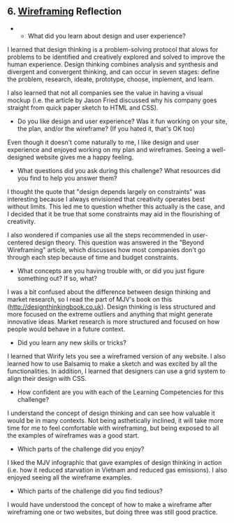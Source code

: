 ## 6. [Wireframing](6_wireframing/readme.md) Reflection

* * What did you learn about design and user experience? 

I learned that design thinking is a problem-solving protocol that alows for problems to be identified and creatively explored and solved to improve the human experience. Design thinking combines analysis and synthesis and divergent and convergent thinking, and can occur in seven stages: define the problem, research, ideate, prototype, choose, implement, and learn. 

I also learned that not all companies see the value in having a visual mockup (i.e. the article by Jason Fried discussed why his company goes straight from quick paper sketch to HTML and CSS).



* Do you like design and user experience? Was it fun working on your site, the plan, and/or the wireframe? (If you hated it, that's OK too)

Even though it doesn't come naturally to me, I like design and user experience and enjoyed working on my plan and wireframes. Seeing a well-designed website gives me a happy feeling.



* What questions did you ask during this challenge? What resources did you find to help you answer them?  

I thought the quote that "design depends largely on constraints" was  interesting because I always envisioned that creativity operates best without limits. This led me to question whether this actually is the case, and I decided that it be true that some constraints may aid in the flourishing of creativity.

I also wondered if companies use all the steps recommended in user-centered design theory. This question was answered in the "Beyond Wireframing" article, which discusses how most companies don't go through each step because of time and budget constraints.



* What concepts are you having trouble with, or did you just figure something out? If so, what? 

I was a bit confused about the difference between design thinking and market research, so I read the part of MJV's book on this (http://designthinkingbook.co.uk). Design thinking is less structured and more focused on the extreme outliers and anything that might generate innovative ideas. Market research is more structured and focused on how people would behave in a future context. 


* Did you learn any new skills or tricks?

I learned that Wirify lets you see a wireframed version of any website.
I also learned how to use Balsamiq to make a sketch and was excited by all the functionalities. In addition, I learned that designers can use a grid system to align their design with CSS.



* How confident are you with each of the Learning Competencies for this challenge? 

I understand the concept of design thinking and can see how valuable it would be in many contexts. Not being asthetically inclined, it will take more time for me to feel comfortable with wireframing, but being exposed to all the examples of wireframes was a good start. 



* Which parts of the challenge did you enjoy?

I liked the MJV infographic that gave examples of design thinking in action (i.e. how it reduced starvation in Vietnam and reduced gas emissions). I also enjoyed seeing all the wireframe examples.



* Which parts of the challenge did you find tedious?

I would have understood the concept of how to make a wireframe after wireframing one or two websites, but doing three was still good practice.

